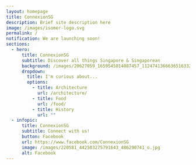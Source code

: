 ```yaml
---
layout: homepage
title: ConnexionSG
description: Brief site description here
image: /images/isomer-logo.svg
permalink: /
notification: We are launching soon!
sections:
  - hero:
      title: ConnexionSG
      subtitle: Discover all things Singapore & Singaporean
      background: /images/20627059_1659545014087457_1124741366636516332_o.jpg
      dropdown:
        title: I'm curious about...
        options:
          - title: Architecture
            url: /architecture/
          - title: Food
            url: /food/
          - title: History
            url: ""
  - infopic:
      title: ConnexionSG
      subtitle: Connect with us!
      button: Facebook
      url: https://www.facebook.com/ConnexionSG
      image: /images/220581_442503275791643_486290741_o.jpg
      alt: Facebook
---
```

